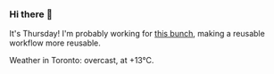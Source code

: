 ### Hi there :wave:

It's Thursday! I'm probably working for [this bunch](https://github.com/kohofinancial), making a reusable workflow more reusable.

Weather in Toronto: overcast, at +13°C.
